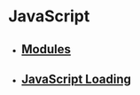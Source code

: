 # JavaScript

- ## [**Modules**](./Modules.md)
- ## [**JavaScript Loading**](./JavaScriptLoading.md)
